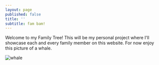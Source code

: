 ```yaml
---
layout: page
published: false
title: ''
subtitle: fam bam!
---
```

Welcome to my Family Tree! This will be my personal project where I'll showcase each and every family member on this website. 
For now enjoy this picture of a whale.

![whale ](https://img.purch.com/w/660/aHR0cDovL3d3dy5saXZlc2NpZW5jZS5jb20vaW1hZ2VzL2kvMDAwLzAxNi85OTYvb3JpZ2luYWwvaHVtcGJhY2t3aGFsZS5qcGc=)
